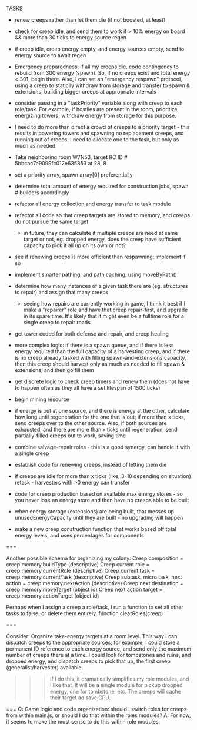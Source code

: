 TASKS

<!-- * Add level 4 creep models to creepGroups, change RCL calculation (from -2 to -1 for array) -->
<!-- * Refactor creepGroups construction properties (composition) to use # of body parts and algorithmic construction -->
* renew creeps rather than let them die (if not boosted, at least)
* check for creep idle, and send them to work if > 10% energy on board && more than 30 ticks to energy source regen
* if creep idle, creep energy empty, and energy sources empty, send to energy source to await regen
* Emergency preparedness: if all my creeps die, code contingency to rebuild from 300 energy (spawn). So, if no creeps exist and total energy < 301, begin there. Also, I can set an "emergency respawn" protocol, using a creep to staticlly withdraw from storage and transfer to spawn & extensions, building bigger creeps at appropriate intervals
* consider passing in a "taskPriority" variable along with creep to each role/task. For example, if hostiles are present in the room, prioritize energizing towers; withdraw energy from storage for this purpose. 
* I need to do more than direct a crowd of creeps to a priority target - this results in powering towers and spawning no replacement creeps, and running out of creeps. I need to allocate one to the task, but only as much as needed.

* Take neighboring room W7N53, target RC ID # 5bbcac7a9099fc012e635853 at 28, 8

* set a priority array, spawn array[0] preferentially
* determine total amount of energy required for construction jobs, spawn # builders accordingly

* refactor all energy collection and energy transfer to task module
* refactor all code so that creep targets are stored to memory, and creeps do not pursue the same target
    * in future, they can calculate if multiple creeps are need at same target or not, eg. dropped energy, does the creep have sufficient capacity to pick it all up on its own or not?
* see if renewing creeps is more efficient than respawning; implement if so
* implement smarter pathing, and path caching, using moveByPath()
* determine how many instances of a given task there are (eg. structures to repair) and assign that many creeps
    * seeing how repairs are currently working in game, I think it best if I make a "repairer" role and have that creep repair-first, and upgrade in its spare time. It's likely that it might even be a fulltime role for a single creep to repair roads
* get tower coded for both defense and repair, and creep healing
* more complex logic: if there is a spawn queue, and if there is less energy required than the full capacity of a harvesting creep, and if there is no creep already tasked with filling spawn-and-extensions capacity, then this creep should harvest only as much as needed to fill spawn & extensions, and then go fill them
* get discrete logic to check creep timers and renew them (does not have to happen often as they all have a set lifespan of 1500 ticks)
* begin mining resource
* if energy is out at one source, and there is energy at the other, calculate how long until regeneration for the one that is out; if more than x ticks, send creeps over to the other source. Also, if both sources are exhausted, and there are more than x ticks until regeneration, send partially-filled creeps out to work, saving time
* combine salvage-repair roles - this is a good synergy, can handle it with a single creep
* establish code for renewing creeps, instead of letting them die
* if creeps are idle for more than x ticks (like, 3-10 depending on situation) retask - harvesters with >0 energy can transfer
* code for creep production based on available max energy stores - so you never lose an energy store and then have no creeps able to be built
* when energy storage (extensions) are being built, that messes up unusedEnergyCapacity until they are built - no upgrading will happen
* make a new creep construction function that works based off total energy levels, and uses percentages for components 

===

Another possible schema for organizing my colony:
Creep composition =                         creep.memory.buildType      (descriptive)
Creep current role =                        creep.memory.currentRole    (descriptive)
Creep current task =                        creep.memory.currentTask    (descriptive)
Creep subtask, micro task, next action =    creep.memory.nextAction     (descriptive)
Creep next destination =                    creep.memory.moveTarget     (object id)
Creep next action target =                  creep.memory.actionTarget   (object id)

Perhaps when I assign a creep a role/task, I run a function to set all other tasks to false, or delete them entirely. function clearRoles(creep)

===

Consider: Organize take-energy targets at a room level. This way I can dispatch creeps to the appropriate sources; for example, I could store a permanent ID reference to each energy source, and send only the maximum number of creeps there at a time.
I could look for tombstones and ruins, and dropped energy, and dispatch creeps to pick that up, the first creep (generalist/harvester) available.
>>> If I do this, it dramatically simplifies my role modules, and I like that. It will be a single module for pickup dropped energy, one for tombstone, etc. The creeps will cache their target ad save CPU.

=== 
Q: Game logic and code organization: should I switch roles for creeps from within main.js, or should I do that within the roles modules?
A: For now, it seems to make the most sense to do this within role modules.
